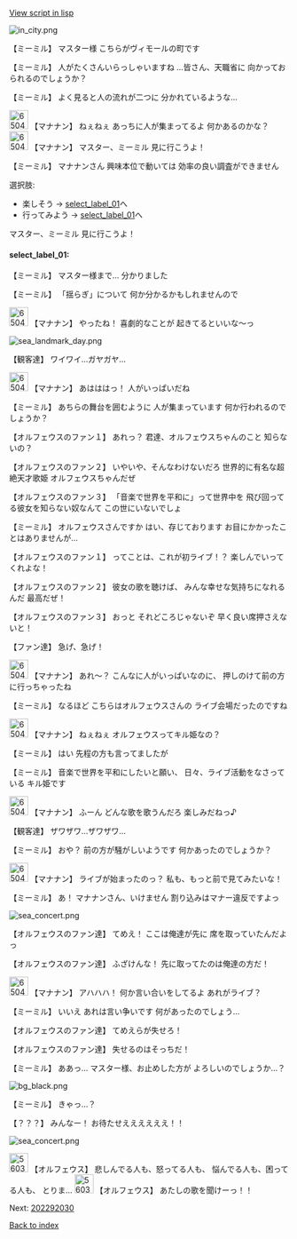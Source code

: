 [View script in lisp](../scripts/202292020.txt)

![in_city.png](../images/backgrounds/in_city.png)

【ミーミル】
マスター様
こちらがヴィモールの町です

【ミーミル】
人がたくさんいらっしゃいますね
…皆さん、天職省に
向かっておられるのでしょうか？

【ミーミル】
よく見ると人の流れが二つに
分かれているような…

<img src="../images/units/6504011.png" alt="6504011.png" height="34"/>
【マナナン】
ねぇねぇ
あっちに人が集まってるよ
何かあるのかな？

<img src="../images/units/6504011.png" alt="6504011.png" height="34"/>
【マナナン】
マスター、ミーミル
見に行こうよ！

【ミーミル】
マナナンさん
興味本位で動いては
効率の良い調査ができません

選択肢:
- 楽しそう → [select_label_01](#select_label_01)へ
- 行ってみよう → [select_label_01](#select_label_01)へ

マスター、ミーミル
見に行こうよ！

#### select_label_01:

【ミーミル】
マスター様まで…
分かりました

【ミーミル】
「揺らぎ」について
何か分かるかもしれませんので

<img src="../images/units/6504011.png" alt="6504011.png" height="34"/>
【マナナン】
やったね！
喜劇的なことが
起きてるといいな～っ

![sea_landmark_day.png](../images/backgrounds/sea_landmark_day.png)

【観客達】
ワイワイ…ガヤガヤ…

<img src="../images/units/6504011.png" alt="6504011.png" height="34"/>
【マナナン】
あはははっ！
人がいっぱいだね

【ミーミル】
あちらの舞台を囲むように
人が集まっています
何か行われるのでしょうか？

【オルフェウスのファン１】
あれっ？
君達、オルフェウスちゃんのこと
知らないの？

【オルフェウスのファン２】
いやいや、そんなわけないだろ
世界的に有名な超絶天才歌姫
オルフェウスちゃんだぜ

【オルフェウスのファン３】
「音楽で世界を平和に」って世界中を
飛び回ってる彼女を知らない奴なんて
この世にいないでしょ

【ミーミル】
オルフェウスさんですか
はい、存じております
お目にかかったことはありませんが…

【オルフェウスのファン１】
ってことは、これが初ライブ！？
楽しんでいってくれよな！

【オルフェウスのファン２】
彼女の歌を聴けば、
みんな幸せな気持ちになれるんだ
最高だぜ！

【オルフェウスのファン３】
おっと
それどころじゃないぞ
早く良い席押さえないと！

【ファン達】
急げ、急げ！

<img src="../images/units/6504011.png" alt="6504011.png" height="34"/>
【マナナン】
あれ～？
こんなに人がいっぱいなのに、
押しのけて前の方に行っちゃったね

【ミーミル】
なるほど
こちらはオルフェウスさんの
ライブ会場だったのですね

<img src="../images/units/6504011.png" alt="6504011.png" height="34"/>
【マナナン】
ねぇねぇ
オルフェウスってキル姫なの？

【ミーミル】
はい
先程の方も言ってましたが

【ミーミル】
音楽で世界を平和にしたいと願い、
日々、ライブ活動をなさっている
キル姫です

<img src="../images/units/6504011.png" alt="6504011.png" height="34"/>
【マナナン】
ふーん
どんな歌を歌うんだろ
楽しみだねっ♪

【観客達】
ザワザワ…ザワザワ…

【ミーミル】
おや？
前の方が騒がしいようです
何かあったのでしょうか？

<img src="../images/units/6504011.png" alt="6504011.png" height="34"/>
【マナナン】
ライブが始まったのっ？
私も、もっと前で見てみたいな！

【ミーミル】
あ！
マナナンさん、いけません
割り込みはマナー違反ですよっ

![sea_concert.png](../images/backgrounds/sea_concert.png)

【オルフェウスのファン達】
てめえ！
ここは俺達が先に
席を取っていたんだよっ

【オルフェウスのファン達】
ふざけんな！
先に取ってたのは俺達の方だ！

<img src="../images/units/6504011.png" alt="6504011.png" height="34"/>
【マナナン】
アハハハ！
何か言い合いをしてるよ
あれがライブ？

【ミーミル】
いいえ
あれは言い争いです
何があったのでしょう…

【オルフェウスのファン達】
てめえらが失せろ！

【オルフェウスのファン達】
失せるのはそっちだ！

【ミーミル】
ああっ…
マスター様、お止めした方が
よろしいのでしょうか…？

![bg_black.png](../images/backgrounds/bg_black.png)

【ミーミル】
きゃっ…？

【？？？】
みんなー！
お待たせええええええ！！

![sea_concert.png](../images/backgrounds/sea_concert.png)

<img src="../images/units/5603211.png" alt="5603211.png" height="34"/>
【オルフェウス】
悲しんでる人も、怒ってる人も、
悩んでる人も、困ってる人も、
とりま…

<img src="../images/units/5603211.png" alt="5603211.png" height="34"/>
【オルフェウス】
あたしの歌を聞けーっ！！


Next: [202292030](202292030.md)

[Back to index](index.md)

